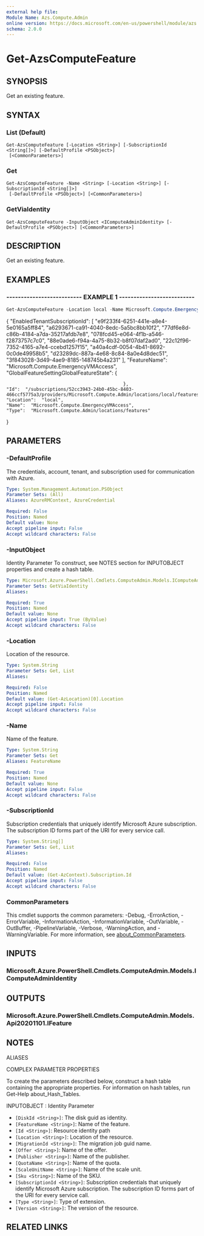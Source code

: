 ```yaml
---
external help file:
Module Name: Azs.Compute.Admin
online version: https://docs.microsoft.com/en-us/powershell/module/azs.compute.admin/get-azscomputefeature
schema: 2.0.0
---
```


# Get-AzsComputeFeature

## SYNOPSIS
Get an existing feature.

## SYNTAX

### List (Default)
```
Get-AzsComputeFeature [-Location <String>] [-SubscriptionId <String[]>] [-DefaultProfile <PSObject>]
 [<CommonParameters>]
```

### Get
```
Get-AzsComputeFeature -Name <String> [-Location <String>] [-SubscriptionId <String[]>]
 [-DefaultProfile <PSObject>] [<CommonParameters>]
```

### GetViaIdentity
```
Get-AzsComputeFeature -InputObject <IComputeAdminIdentity> [-DefaultProfile <PSObject>] [<CommonParameters>]
```

## DESCRIPTION
Get an existing feature.

## EXAMPLES

### -------------------------- EXAMPLE 1 --------------------------
```powershell
Get-AzsComputeFeature -Location local -Name Microsoft.Compute.EmergencyVMAccess | ConvertTo-Json
```

{
    "EnabledTenantSubscriptionId":  [
                                        "e9f233f4-6251-441e-a8e4-5e0165a5ff84",
                                        "a6293671-ca91-4040-8edc-5a5bc8bb10f2",
                                        "77df6e8d-c86b-4184-a7da-35217afdb7e8",
                                        "078fcd45-e064-4f1b-a546-f2873757c7c0",
                                        "88e0ade6-f94a-4a75-8b32-b8f07daf2ad0",
                                        "22c12f96-7352-4165-a7e4-ccebd1257f15",
                                        "a40a4cdf-0054-4b41-8692-0c0de49958b5",
                                        "d23289dc-887a-4e68-8c84-8a0e4d8dec51",
                                        "3f843028-3d49-4ae9-8185-148745b4a231"
                                    ],
    "FeatureName":  "Microsoft.Compute.EmergencyVMAccess",
    "GlobalFeatureSettingGlobalFeatureState":  {

                                               },
    "Id":  "/subscriptions/52cc3943-24b0-45bc-8403-466ccf5775a3/providers/Microsoft.Compute.Admin/locations/local/features/Microsoft.Compute.EmergencyVMAccess",
    "Location":  "local",
    "Name":  "Microsoft.Compute.EmergencyVMAccess",
    "Type":  "Microsoft.Compute.Admin/locations/features"
}

## PARAMETERS

### -DefaultProfile
The credentials, account, tenant, and subscription used for communication with Azure.

```yaml
Type: System.Management.Automation.PSObject
Parameter Sets: (All)
Aliases: AzureRMContext, AzureCredential

Required: False
Position: Named
Default value: None
Accept pipeline input: False
Accept wildcard characters: False
```

### -InputObject
Identity Parameter
To construct, see NOTES section for INPUTOBJECT properties and create a hash table.

```yaml
Type: Microsoft.Azure.PowerShell.Cmdlets.ComputeAdmin.Models.IComputeAdminIdentity
Parameter Sets: GetViaIdentity
Aliases:

Required: True
Position: Named
Default value: None
Accept pipeline input: True (ByValue)
Accept wildcard characters: False
```

### -Location
Location of the resource.

```yaml
Type: System.String
Parameter Sets: Get, List
Aliases:

Required: False
Position: Named
Default value: (Get-AzLocation)[0].Location
Accept pipeline input: False
Accept wildcard characters: False
```

### -Name
Name of the feature.

```yaml
Type: System.String
Parameter Sets: Get
Aliases: FeatureName

Required: True
Position: Named
Default value: None
Accept pipeline input: False
Accept wildcard characters: False
```

### -SubscriptionId
Subscription credentials that uniquely identify Microsoft Azure subscription.
The subscription ID forms part of the URI for every service call.

```yaml
Type: System.String[]
Parameter Sets: Get, List
Aliases:

Required: False
Position: Named
Default value: (Get-AzContext).Subscription.Id
Accept pipeline input: False
Accept wildcard characters: False
```

### CommonParameters
This cmdlet supports the common parameters: -Debug, -ErrorAction, -ErrorVariable, -InformationAction, -InformationVariable, -OutVariable, -OutBuffer, -PipelineVariable, -Verbose, -WarningAction, and -WarningVariable. For more information, see [about_CommonParameters](http://go.microsoft.com/fwlink/?LinkID=113216).

## INPUTS

### Microsoft.Azure.PowerShell.Cmdlets.ComputeAdmin.Models.IComputeAdminIdentity

## OUTPUTS

### Microsoft.Azure.PowerShell.Cmdlets.ComputeAdmin.Models.Api20201101.IFeature

## NOTES

ALIASES

COMPLEX PARAMETER PROPERTIES

To create the parameters described below, construct a hash table containing the appropriate properties. For information on hash tables, run Get-Help about_Hash_Tables.


INPUTOBJECT <IComputeAdminIdentity>: Identity Parameter
  - `[DiskId <String>]`: The disk guid as identity.
  - `[FeatureName <String>]`: Name of the feature.
  - `[Id <String>]`: Resource identity path
  - `[Location <String>]`: Location of the resource.
  - `[MigrationId <String>]`: The migration job guid name.
  - `[Offer <String>]`: Name of the offer.
  - `[Publisher <String>]`: Name of the publisher.
  - `[QuotaName <String>]`: Name of the quota.
  - `[ScaleUnitName <String>]`: Name of the scale unit.
  - `[Sku <String>]`: Name of the SKU.
  - `[SubscriptionId <String>]`: Subscription credentials that uniquely identify Microsoft Azure subscription. The subscription ID forms part of the URI for every service call.
  - `[Type <String>]`: Type of extension.
  - `[Version <String>]`: The version of the resource.

## RELATED LINKS

